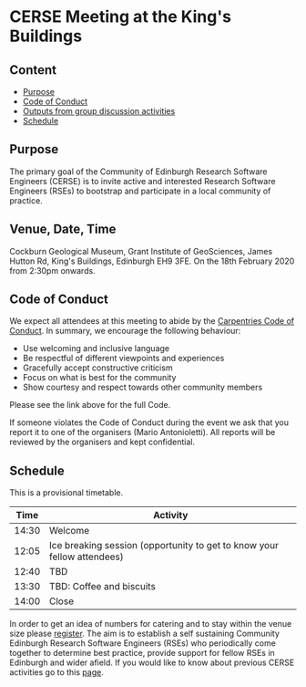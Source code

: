 # CERSE Meeting at the King's Buildings

## Content
* [Purpose](#purpose)
* [Code of Conduct](#code-of-conduct)
* [Outputs from group discussion activities](#outputs-from-group-discussion-activities)
* [Schedule](#schedule)


## Purpose

The primary goal of the Community of Edinburgh Research Software Engineers (CERSE) is to invite active and interested Research Software Engineers (RSEs) to bootstrap and participate in a local community of practice.

##	Venue, Date, Time

Cockburn Geological Museum, Grant Institute of GeoSciences, James Hutton Rd, King's Buildings, Edinburgh EH9 3FE. On the 18th February 2020 from 2:30pm onwards.

## Code of Conduct

We expect all attendees at this meeting to abide by the [Carpentries Code of Conduct](https://docs.carpentries.org/topic_folders/policies/code-of-conduct.html). In summary, we encourage the following behaviour:

* Use welcoming and inclusive language
* Be respectful of different viewpoints and experiences
* Gracefully accept constructive criticism
* Focus on what is best for the community
* Show courtesy and respect towards other community members

Please see the link above for the full Code.

If someone violates the Code of Conduct during the event we ask that you report it to one of the organisers (Mario Antonioletti). All reports will be reviewed by the organisers and kept confidential.  

## Schedule

This is a provisional timetable.

|Time  | Activity      | 
|------| ------|
|14:30 | Welcome |
|12:05 | Ice breaking session (opportunity to get to know your fellow attendees) |
|12:40 | TBD |
|13:30 | TBD: Coffee and biscuits |
|14:00 | Close |

In order to get an idea of numbers for catering and to stay within the venue size please [register](https://www.eventbrite.co.uk/e/cerse-meeting-at-the-kings-buildings-tickets-91642157159). The aim is to establish a self sustaining Community Edinburgh Research Software Engineers (RSEs) who periodically come together to determine best practice, provide support for fellow RSEs in Edinburgh and wider afield. If you would like to know about previous CERSE activities go to this [page](https://cerse.github.io/).

